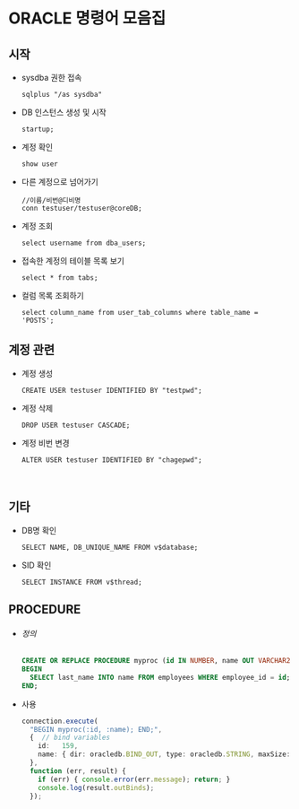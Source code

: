 # ORACLE 명령어 모음집

## 시작

- sysdba 권한 접속

  ```
  sqlplus "/as sysdba"
  ```

- DB 인스턴스 생성 및 시작

  ```
  startup;
  ```

- 계정 확인

  ```
  show user
  ```

- 다른 계정으로 넘어가기

  ```
  //이름/비번@디비명
  conn testuser/testuser@coreDB;
  ```

- 계정 조회

  ```
  select username from dba_users;
  ```

- 접속한 계정의 테이블 목록 보기

  ```
  select * from tabs;
  ```

- 컬럼 목록 조회하기

  ```
  select column_name from user_tab_columns where table_name = 'POSTS'; 
  ```

  

## 계정 관련

- 계정 생성

  ```
  CREATE USER testuser IDENTIFIED BY "testpwd";
  ```

- 계정 삭제

  ```
  DROP USER testuser CASCADE;
  ```

- 계정 비번 변경

  ```
  ALTER USER testuser IDENTIFIED BY "chagepwd";
  ```

  ​

## 기타

- DB명 확인

  ```
  SELECT NAME, DB_UNIQUE_NAME FROM v$database;
  ```

- SID 확인

  ```
  SELECT INSTANCE FROM v$thread;
  ```



## PROCEDURE

- ###### 정의

  ```sql
  CREATE OR REPLACE PROCEDURE myproc (id IN NUMBER, name OUT VARCHAR2) AS 
  BEGIN 
  	SELECT last_name INTO name FROM employees WHERE employee_id = id; 
  END;
  ```

  

- 사용

  ```typescript
  connection.execute(
    "BEGIN myproc(:id, :name); END;",
    {  // bind variables
      id:   159,
      name: { dir: oracledb.BIND_OUT, type: oracledb.STRING, maxSize: 40 },
    },
    function (err, result) {
      if (err) { console.error(err.message); return; }
      console.log(result.outBinds);
    });
  ```


